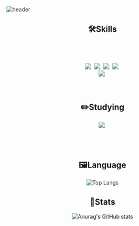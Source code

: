 ![header](https://capsule-render.vercel.app/api?type=wave&fontColor=fff&color=auto&height=300&section=header&text=Hello!&nbsp;Bro!%20&fontSize=90)

<div align=center>
    <h2>🛠️Skills</h2>
    </br>
    </br>
    </br>
<img src="https://img.shields.io/badge/HTML5-E34F26?style=flat-square&logo=html5&logoColor=white"/>&nbsp;
<img src="https://img.shields.io/badge/CSS3-1572B6?style=flat-square&logo=css3&logoColor=white"/>&nbsp;
<img src="https://img.shields.io/badge/Sass-CC6699?style=flat-square&logo=Sass&logoColor=white"/>&nbsp;
<img src="https://img.shields.io/badge/JavaScript-F9A03C?style=flat-square&logo=JavaScript&logoColor=white"/>&nbsp;
    </br>
<img src="https://img.shields.io/badge/React-09B2DC?style=flat-square&logo=React&logoColor=white"/>&nbsp;
    </br>
    </br>
    </br>
    <h2>✏️Studying</h2>
<img src="https://img.shields.io/badge/TypeScript-3178C6?style=flat-square&logo=TypeScript&logoColor=white"/>&nbsp;

</br>
</br>
</br>
</br> 
   

<h2>🖼️Language</h2>

![Top Langs](https://github-readme-stats.vercel.app/api/top-langs/?username=jumpjoong&layout=compact&theme=tokyonight)
    
    
<h2>📍Stats</h2>
   
![Anurag's GitHub stats](https://github-readme-stats.vercel.app/api?username=jumpjoong&show_icons=true&theme=prussian)

</div>



[^1]:**jumpjoong/jumpjoong** is a ✨ _special_ ✨ repository because its `README.md` (this file) appears on your GitHub profile.

[^1]:Here are some ideas to get you started:

[^1]:- 🔭 I’m currently working on ...
[^1]:- 🌱 I’m currently learning ...
[^1]:- 👯 I’m looking to collaborate on ...
[^1]:- 🤔 I’m looking for help with ...
[^1]:- 💬 Ask me about ...
[^1]:- 📫 How to reach me: ...
[^1]:- 😄 Pronouns: ...
[^1]:- ⚡ Fun fact: ...

